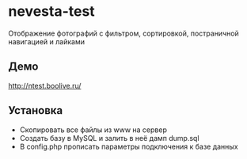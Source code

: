 # nevesta-test

Отображение фотографий с фильтром, сортировкой, постраничной навигацией и лайками

## Демо

http://ntest.boolive.ru/

## Установка

* Скопировать все файлы из www на сервер
* Создать базу в MySQL и залить в неё дамп dump.sql
* В config.php прописать параметры подключения к базе данных
